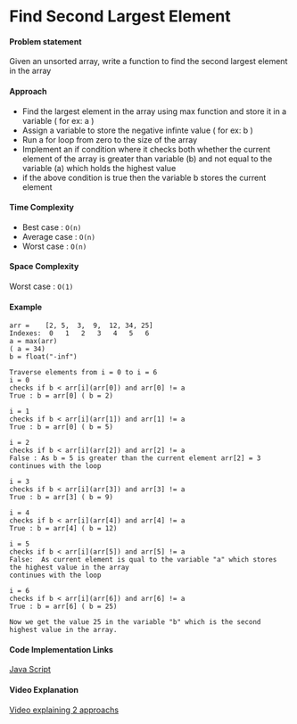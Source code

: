 # Find Second Largest Element

#### **Problem statement**

Given an unsorted array, write a function to find the second largest element in the array

#### **Approach**

- Find the largest element in the array using max function and store it in a variable ( for ex: a )
- Assign a variable to store the negative infinte value ( for ex: b )
- Run a for loop from zero to the size of the array
- Implement an if condition where it checks both whether the current element of the array is greater than variable (b) and not equal to the variable (a) which holds the highest value
- if the above condition is true then the variable b stores the current element

#### **Time Complexity**

-  Best case : `O(n)`
-  Average case : `O(n)`
-  Worst case : `O(n)`

#### **Space Complexity**

Worst case : `O(1)`

#### **Example**

```
arr =    [2, 5,  3,  9,  12, 34, 25]
Indexes:  0   1   2   3   4   5   6
a = max(arr) 
( a = 34)
b = float("-inf")

Traverse elements from i = 0 to i = 6
i = 0
checks if b < arr[i](arr[0]) and arr[0] != a
True : b = arr[0] ( b = 2)

i = 1
checks if b < arr[i](arr[1]) and arr[1] != a
True : b = arr[0] ( b = 5)

i = 2
checks if b < arr[i](arr[2]) and arr[2] != a
False : As b = 5 is greater than the current element arr[2] = 3
continues with the loop

i = 3
checks if b < arr[i](arr[3]) and arr[3] != a
True : b = arr[3] ( b = 9)

i = 4
checks if b < arr[i](arr[4]) and arr[4] != a
True : b = arr[4] ( b = 12)

i = 5
checks if b < arr[i](arr[5]) and arr[5] != a
False:  As current element is qual to the variable "a" which stores the highest value in the array
continues with the loop

i = 6
checks if b < arr[i](arr[6]) and arr[6] != a
True : b = arr[6] ( b = 25)

Now we get the value 25 in the variable "b" which is the second highest value in the array.
```

#### **Code Implementation Links**

[ Java Script ](https://github.com/TheAlgorithms/JavaScript/blob/master/Sorts/FindSecondLargestElement.js)

#### **Video Explanation**

[ Video explaining 2 approachs ](https://www.youtube.com/watch?v=Mv8jhYQEbkA)
